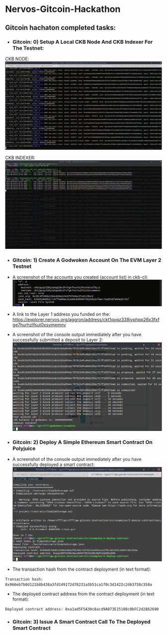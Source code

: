# Nervos-Gitcoin-Hackathon

## Gitcoin hachaton completed tasks:

* ### Gitcoin: 0) Setup A Local CKB Node And CKB Indexer For The Testnet:
CKB NODE: 
![Screenshot of Local Node](https://github.com/x777/Nervos-Gitconin-Hackaton/blob/main/Setup%20a%20Local%20CKB%20Node%20and%20CKB%20Indexer/Local_node.png)

CKB INDEXER:
![Screenshot of Indexer](https://github.com/x777/Nervos-Gitconin-Hackaton/blob/main/Setup%20a%20Local%20CKB%20Node%20and%20CKB%20Indexer/Indexer.png)


* ### Gitcoin: 1) Create A Godwoken Account On The EVM Layer 2 Testnet

* A screenshot of the accounts you created (account list) in ckb-cli:
![Screenshot of account list](https://github.com/x777/Nervos-Gitconin-Hackaton/blob/main/Create%20A%20Godwoken%20Account%20On%20The%20EVM%20Layer%202%20Testnet/account_list.png)

* A link to the Layer 1 address you funded on the:
https://explorer.nervos.org/aggron/address/ckt1qyqz338jvphpp26x3fxfge7hurhzlfsut0xsymemnv

* A screenshot of the console output immediately after you have successfully submitted a deposit to Layer 2:
![Screenshot of deposit Layer 2](https://github.com/x777/Nervos-Gitconin-Hackaton/blob/main/Create%20A%20Godwoken%20Account%20On%20The%20EVM%20Layer%202%20Testnet/deposit.png)


* ### Gitcoin: 2) Deploy A Simple Ethereum Smart Contract On Polyjuice

* A screenshot of the console output immediately after you have successfully deployed a smart contract:
![Screenshot of deploy Smart Contract](https://github.com/x777/Nervos-Gitconin-Hackaton/blob/main/Deploy%20A%20Simple%20Ethereum%20Smart%20Contract%20On%20Polyjuice/deploy_contract.png)

* The transaction hash from the contract deployment (in text format):

```Transaction hash: 0x966eb7b0d121b8b438a3fd149172d78231a3b51ca1f0c3d1422c2d63738c358a```

* The deployed contract address from the contract deployment (in text format):

```Deployed contract address: 0xa1ad5F5A30c8acd9A073E15108c0bFC2d28b2690```


* ### Gitcoin: 3) Issue A Smart Contract Call To The Deployed Smart Contract



